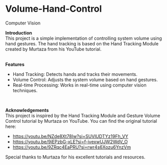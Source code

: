 # Volume-Hand-Control
Computer Vision
<br/>

**Introduction** <br/>
This project is a simple implementation of controlling system volume using hand gestures. The hand tracking is based on the Hand Tracking Module created by Murtaza from his YouTube tutorial. <br/>
<br/>

**Features** <br/>
* Hand Tracking: Detects hands and tracks their movements.
* Volume Control: Adjusts the system volume based on hand gestures.
* Real-time Processing: Works in real-time using computer vision techniques.
<br/>

**Acknowledgements** <br/>
This project is inspired by the Hand Tracking Module and Gesture Volume Control tutorial by Murtaza on YouTube. You can find the original tutorial here:
* https://youtu.be/NZde8Xt78Iw?si=SUVlUDTYz19Fh_VY
* https://youtu.be/9iEPzbG-xLE?si=f-ivexwUJW2WdV_O
* https://youtu.be/9ZRqc4EaPRU?si=rwr4s6Xozu6YnzVm <br/>

Special thanks to Murtaza for his excellent tutorials and resources. <br/>
<br/>
